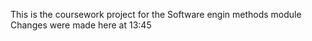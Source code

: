 This is the coursework project for the Software engin methods module
Changes were made here at 13:45